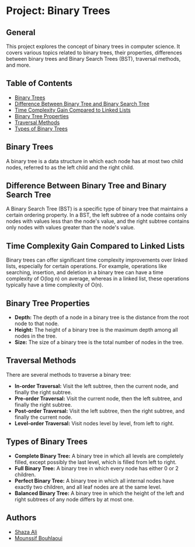 # Project: Binary Trees

## General

This project explores the concept of binary trees in computer science. It covers various topics related to binary trees, their properties, differences between binary trees and Binary Search Trees (BST), traversal methods, and more.

## Table of Contents

- [Binary Trees](#binary-trees)
- [Difference Between Binary Tree and Binary Search Tree](#difference-between-binary-tree-and-binary-search-tree)
- [Time Complexity Gain Compared to Linked Lists](#time-complexity-gain-compared-to-linked-lists)
- [Binary Tree Properties](#binary-tree-properties)
- [Traversal Methods](#traversal-methods)
- [Types of Binary Trees](#types-of-binary-trees)

## Binary Trees

A binary tree is a data structure in which each node has at most two child nodes, referred to as the left child and the right child.

## Difference Between Binary Tree and Binary Search Tree

A Binary Search Tree (BST) is a specific type of binary tree that maintains a certain ordering property. In a BST, the left subtree of a node contains only nodes with values less than the node's value, and the right subtree contains only nodes with values greater than the node's value.

## Time Complexity Gain Compared to Linked Lists

Binary trees can offer significant time complexity improvements over linked lists, especially for certain operations. For example, operations like searching, insertion, and deletion in a binary tree can have a time complexity of O(log n) on average, whereas in a linked list, these operations typically have a time complexity of O(n).

## Binary Tree Properties

- **Depth:** The depth of a node in a binary tree is the distance from the root node to that node.
- **Height:** The height of a binary tree is the maximum depth among all nodes in the tree.
- **Size:** The size of a binary tree is the total number of nodes in the tree.

## Traversal Methods

There are several methods to traverse a binary tree:

- **In-order Traversal:** Visit the left subtree, then the current node, and finally the right subtree.
- **Pre-order Traversal:** Visit the current node, then the left subtree, and finally the right subtree.
- **Post-order Traversal:** Visit the left subtree, then the right subtree, and finally the current node.
- **Level-order Traversal:** Visit nodes level by level, from left to right.

## Types of Binary Trees

- **Complete Binary Tree:** A binary tree in which all levels are completely filled, except possibly the last level, which is filled from left to right.
- **Full Binary Tree:** A binary tree in which every node has either 0 or 2 children.
- **Perfect Binary Tree:** A binary tree in which all internal nodes have exactly two children, and all leaf nodes are at the same level.
- **Balanced Binary Tree:** A binary tree in which the height of the left and right subtrees of any node differs by at most one.

## Authors

-   [Shaza Ali](https://github.com/shazaaly)
-   [Mounssif Bouhlaoui](https://github.com/nuuxcode)
